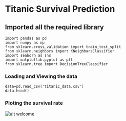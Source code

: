 # Titanic Survival Prediction


## Imported all the required library
```
import pandas as pd
import numpy as np
from sklearn.cross_validation import train_test_split
from sklearn.neighbors import KNeighborsClassifier
import seaborn as sns
import matplotlib.pyplot as plt
from sklearn.tree import DecisionTreeClassifier

```
### Loading and Viewing the data

~~~
data=pd.read_csv('titanic_data.csv')
data.head()
~~~

### Ploting the survival rate

![alt welcome](https://github.com/rahuljadli/Titanic-Survival-Prediction/tree/master/screen_shots/survival.png)
